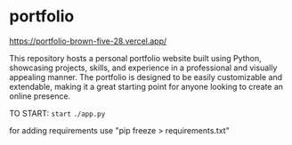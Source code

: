 # portfolio

https://portfolio-brown-five-28.vercel.app/

This repository hosts a personal portfolio website built using Python, showcasing projects, skills, and experience in a professional and visually appealing manner. The portfolio is designed to be easily customizable and extendable, making it a great starting point for anyone looking to create an online presence.

TO START:
`start`
`./app.py`

for adding requirements use "pip freeze > requirements.txt"
